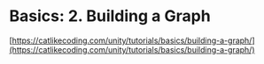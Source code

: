# Basics: 2. Building a Graph

[https://catlikecoding.com/unity/tutorials/basics/building-a-graph/](https://catlikecoding.com/unity/tutorials/basics/building-a-graph/)
